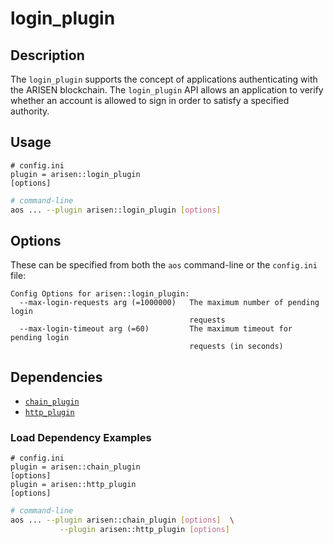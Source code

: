 # login_plugin

## Description

The `login_plugin` supports the concept of applications authenticating with the ARISEN blockchain. The `login_plugin` API allows an application to verify whether an account is allowed to sign in order to satisfy a specified authority.

## Usage

```console
# config.ini
plugin = arisen::login_plugin
[options]
```
```sh
# command-line
aos ... --plugin arisen::login_plugin [options]
```

## Options

These can be specified from both the `aos` command-line or the `config.ini` file:

```console
Config Options for arisen::login_plugin:
  --max-login-requests arg (=1000000)   The maximum number of pending login 
                                        requests
  --max-login-timeout arg (=60)         The maximum timeout for pending login 
                                        requests (in seconds)
```

## Dependencies

* [`chain_plugin`](../chain_plugin/index.md)
* [`http_plugin`](../http_plugin/index.md)

### Load Dependency Examples

```console
# config.ini
plugin = arisen::chain_plugin
[options]
plugin = arisen::http_plugin 
[options]
```
```sh
# command-line
aos ... --plugin arisen::chain_plugin [options]  \
           --plugin arisen::http_plugin [options]
```

